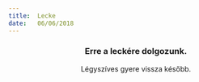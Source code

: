```yaml
---
title:  Lecke
date:   06/06/2018
---
```


### <center>Erre a leckére dolgozunk.</center>
<center>Légyszíves gyere vissza később.</center>